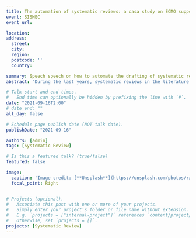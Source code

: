 ```yaml
---
title: The automation of systematic reviews: a casa study on ECMO support
event: SISMEC
event_url: 

location:  
address:
  street: 
  city: 
  region: 
  postcode: ''
  country: 

summary: Speech speech on how to automate the drafting of systematic reviews
abstract: "During the last years, systematic reviews in the literature have increased exponentially. For this reason it is necessary to identify and validate methods that can synthesize the evidence"

# Talk start and end times.
#   End time can optionally be hidden by prefixing the line with `#`.
date: "2021-09-16T2:00"
# date_end: ""
all_day: false

# Schedule page publish date (NOT talk date).
publishDate: "2021-09-16"

authors: [admin]
tags: [Systematic Review]

# Is this a featured talk? (true/false)
featured: false

image:
  caption: 'Image credit: [**Unsplash**](https://unsplash.com/photos/rxpThOwuVgE)'
  focal_point: Right


# Projects (optional).
#   Associate this post with one or more of your projects.
#   Simply enter your project's folder or file name without extension.
#   E.g. `projects = ["internal-project"]` references `content/project/deep-learning/index.md`.
#   Otherwise, set `projects = []`.
projects: [Systematic Review]
---
```


